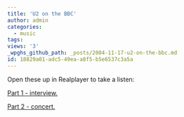 ```yaml
---
title: 'U2 on the BBC'
author: admin
categories:
  - music
tags: 
views: '3'
_wpghs_github_path: _posts/2004-11-17-u2-on-the-bbc.md
id: 18829a01-adc5-49ea-a8f5-b5e6537c3a5a
---
```

<p>Open these up in Realplayer to take a listen:</p>
<p><a href="http://www.bbc.co.uk/radio/aod/rpms/r1whileytue.rpm">Part 1 - interview.</a></p>
<p><a href="http://www.bbc.co.uk/radio/aod/rpms/zane_tue.rpm">Part 2 - concert.</a></p>
